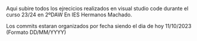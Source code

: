 Aqui subire todos los ejrecicios realizados en visual studio 
code durante el curso 23/24 en 2ºDAW En IES Hermanos Machado.

Los commits estaran organizados por fecha 
siendo el dia de hoy 11/10/2023 (Formato DD/MM/YYYY)